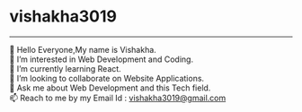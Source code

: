 # vishakha3019
________________________________________________________________________________________________________________________________________________________________________________
👋 Hello Everyone,My name is Vishakha.<br/>
🔭 I’m interested in Web Development and Coding.<br/>
🌱 I’m currently learning React.<br/>
👯 I’m looking to collaborate on Website Applications.<br/>
💬 Ask me about Web Development and this Tech field.<br/>
📫 Reach to me by my Email Id : vishakha3019@gmail.com <br/>
